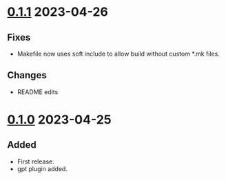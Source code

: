 # [0.1.1](https://github.com/jpcx/llmq/tree/0.1.1) 2023-04-26

## Fixes

- Makefile now uses soft include to allow build without custom \*.mk files.

## Changes

- README edits

# [0.1.0](https://github.com/jpcx/llmq/tree/0.1.0) 2023-04-25

## Added

- First release.
- gpt plugin added.
